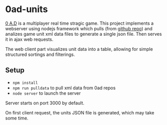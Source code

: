 # 0ad-units

[0 A.D](https://play0ad.com/) is a multiplayer real time stragic game.
This project implements a webserver using nodejs framework which pulls (from [github repo](https://github.com/0ad/0ad/)) and analizes game unit xml data files to generate a single json file. Then serves it in ajax web requests.

The web client part visualizes unit data into a table, allowing for simple structured sortings and filterings.

Setup
-----
- `npm install`
- `npm run pulldata` to pull xml data from 0ad repos
- `node server` to launch the server

Server starts on port 3000 by default.

On first client request, the units JSON file is generated, which may take some time.
